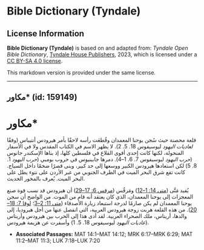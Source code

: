 # Bible Dictionary (Tyndale)

## License Information

**Bible Dictionary (Tyndale)** is based on and adapted from: _Tyndale Open Bible Dictionary_, [Tyndale House Publishers](https://tyndaleopenresources.com/), 2023, which is licensed under a [CC BY-SA 4.0 license](https://creativecommons.org/licenses/by-sa/4.0/legalcode.en).

This markdown version is provided under the same license.



--------------------------------

## مكاور* (id: 159149)

مكاور\*
=======

قلعة محصنة حيث سُجن يوحنا المعمدان وقُطعَت رأسه لاحقًا بأمر هيرودس أنتيباس (وفقًا *لعاديات اليهود* ليوسيفوس 18\. 5\. 2\). لا يظهر الاسم في الكتاب المقدس ولا في الأسفار المنحولة، لكنها كانت إحدى أقوى القلاع في فلسطين كلها، إذ بناها الإسكندر جانوس (*حرب اليهود* ليوسيفوس 7\. 6\. 1–4\). دمرها جابينيوس في حروب بومبي (*حرب اليهود* 1\. 8\. 5\) لكن استعادها هيرودس الكبير ووسعها إلى حد كبير، وبنى قصرًا ضخمًا داخل السياج. كانت تقع شرق البحر الميت في الطرف الجنوبي من عبر الأردن على نتوء يطل على البحر الميت. يُعرف بالمخور الحديث.

يُفيد مَتَّى ([متى 14: 1–12](https://ref.ly/Matt14:1-Matt14:12)) ومَرقُس ([مرقس 6: 17–29](https://ref.ly/Mark6:17-Mark6:29)) أن هيرودس قد نسب قوة صنع المعجزات إلى يوحنا المعمدان، الذي كان يعتقد أنه قام من الموت. من الواضح أن سجن يوحنا المعمدان لم يكن صارمًا لدرجة استبعاد زيارة الأصدقاء ([متى 11: 2–3](https://ref.ly/Matt11:2-Matt11:3)؛ [لوقا 7: 18–20](https://ref.ly/Luke7:18-Luke7:20)). من هذه القلعة هربت زوجة هيرودس العربية، التي انفصل عنها من أجل هيروديا، إلى والدها، أريتاس، ملك الصحراء العربية. لقد أدى هذا إلى الحرب بين هيرودس وأريتاس (*عاديات اليهود* ليوسيفوس 18\. 5\. 1\) وأسفرت عن هزيمة هيرودس.

* **Associated Passages:** MAT 14:1–MAT 14:12; MRK 6:17–MRK 6:29; MAT 11:2–MAT 11:3; LUK 7:18–LUK 7:20

